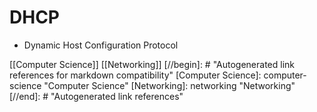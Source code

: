 # DHCP

- Dynamic Host Configuration Protocol

[[Computer Science]] [[Networking]]
[//begin]: # "Autogenerated link references for markdown compatibility"
[Computer Science]: computer-science "Computer Science"
[Networking]: networking "Networking"
[//end]: # "Autogenerated link references"